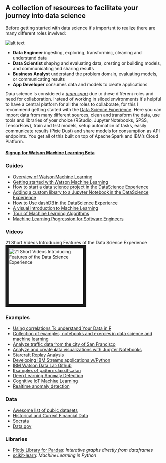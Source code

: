 ## A collection of resources to facilitate your journey into data science

Before getting started with data science it's important to realize there are many different roles involved:

![alt text](https://github.com/justinmccoy/datascience_resources/blob/master/media/roles.png "Roles")


* **Data Engineer** ingesting, exploring, transforming, cleaning and understand data
* **Data Scientist** shaping and evaluating data, creating or building models, and communicating and sharing results
* **Business Analyst** understand the problem domain, evaluating models, or communicating results
* **App Developer** consumes data and models to create applications

Data science is considered a _[team sport](http://radar.oreilly.com/2013/06/theres-more-than-one-kind-of-data-scientist.html)_ due to these different roles and need for collaboration. Instead of working in siloed environments it's helpful to have a central platform for all the roles to collaborate, for this I recommend getting started with the [Data Science Experience](https://datascience.ibm.com/). Here you can import data from many different sources, clean and transform the data, use tools and libraries of your choice (RStudio, Jupyter Notebooks, SPSS, TensorFlow), train and test models, setup automation of tasks, easily communicate results (Pixie Dust) and share models for consumption as API endpoints.  You get all of this built on top of Apache Spark and IBM’s Cloud Platform.

#### [Signup for Watson Machine Learning Beta](https://datasciencex.typeform.com/to/h8gqld)

### Guides
- [Overview of Watson Machine Learning](https://datascience.ibm.com/blog/machine-learning-for-everyone/)
- [Getting started with Watson Machine Learning](https://console.bluemix.net/docs/services/PredictiveModeling/index.html#WMLgettingstarted)
- [How to start a data science project in the DataScience Experience](https://blog.godatadriven.com/how-to-start-a-data-science-project-in-python)
- [Adding a custom library to a Jupyter Notebook in the DataScience Experience](https://datascience.ibm.com/blog/add-a-custom-library-to-a-jupyter-scala-notebook-in-ibm-data-science-experience-dsx/)
- [How to Use dashDB in the DataScience Experience](https://datascience.ibm.com/blog/enhanced-dashdb-and-dsx-integration-now-available/)
- [A visual introduction to Machine Learning](http://www.r2d3.us/visual-intro-to-machine-learning-part-1/)
- [Tour of Machine Learning Algorithms](http://machinelearningmastery.com/a-tour-of-machine-learning-algorithms/)
- [Machine Learning Progression for Software Engineers](https://github.com/ZuzooVn/machine-learning-for-software-engineers)
 
### Videos

21 Short Videos Introducing Features of the Data Science Experience 
<a href="https://www.youtube.com/playlist?list=PLn_pSzzTCsBDItVeyQkpHM1A6wwJ0_jVw" target="_blank"><img src="http://img.youtube.com/vi/cG0ADd9aAO8/0.jpg" alt="21 Short Videos Introducing Features of the Data Science Experience" width="240" height="180" border="10" /></a>

### Examples
- [Using correlations To understand Your Data in R](http://amunategui.github.io/Exploring-Your-Data-Set/)
- [Collection of examples, notebooks and exercies in data science and machine learning](https://github.com/jdwittenauer/ipython-notebooks)
- [Analyze traffic data from the city of San Francisco](https://developer.ibm.com/code/journey/analyze-san-francisco-traffic-data-with-ibm-pixiedust-and-data-science-experience/)
- [Analyze and create data visualizations with Jupyter Notebooks](https://developer.ibm.com/code/journey/analyze-twitter-jupyter-notebooks/)
- [Starcraft Replay Analysis](https://github.com/IBM/starcraft2-replay-analysis?cm_mc_uid=&cm_mc_sid_50200000=1500560380)
- [Developing IBM Streams applications w/Python](https://datascience.ibm.com/blog/developing-ibm-streams-applications-with-the-python-api-version-1-6-2/)
- [IBM Watson Data Lab Github](https://github.com/ibm-watson-data-lab/)
- [Examples of pattern classificaion](https://github.com/rasbt/pattern_classification)
- [Deep Learning Anomaly Detection](https://www.ibm.com/developerworks/library/iot-deep-learning-anomaly-detection-1/)
- [Cognitive IoT Machine Learning](https://www.ibm.com/developerworks/library/iot-cognitive-iot-app-machine-learning/)
- [Realtime anomaly detection](https://developer.ibm.com/recipes/tutorials/realtime-anomaly-detection-on-the-iot-edge-using-nodered-and-moving-zscore/)

### Data
- [Awesome list of public datasets](https://github.com/caesar0301/awesome-public-datasets)
- [Historical and Current Financial Data](https://www.assetmacro.com/market-data/)
- [Socrata](https://www.assetmacro.com/market-data/)
- [Data.gov](https://catalog.data.gov/dataset)


### Libraries
- [Plotly Library for Pandas](https://plot.ly/pandas/): _Interative graphs directly from dataframes_
- [scikit-learn](http://scikit-learn.org/stable/index.html): _Machine Learning in Python_



